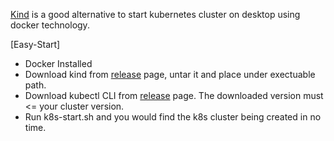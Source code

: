 [Kind](https://kind.sigs.k8s.io/docs/user/quick-start/) is a good alternative to start kubernetes cluster on desktop using docker technology. 

[Easy-Start]
* Docker Installed
* Download kind from [release](https://github.com/kubernetes-sigs/kind/releases) page, untar it and place under exectuable path. 
* Download kubectl CLI from [release](https://github.com/kubernetes/kubernetes/releases) page. The downloaded version must <= your cluster version. 
* Run k8s-start.sh and you would find the k8s cluster being created in no time. 
